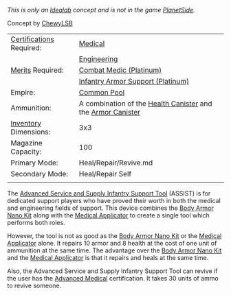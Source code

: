 _This is only an [Idealab](Planetside_Idealab.md) concept and is not in the game
[PlanetSide](PlanetSide.md)._

Concept by [ChewyLSB](User:ChewyLSB.md)

|                                                                |                                                                                                                          |
| -------------------------------------------------------------- | ------------------------------------------------------------------------------------------------------------------------ |
| [Certifications](../certifications/Certification.md) Required: | [Medical](../certifications/Medical.md)                                                                                  |
|                                                                | [Engineering](../certifications/Engineering.md)                                                                          |
| [Merits](../merits/Merit_Commendations.md) Required:           | [Combat Medic (Platinum)](../merits/Combat_Medic.md)                                                                     |
|                                                                | [Infantry Armor Support (Platinum)](../merits/Infantry_Armor_Support.md)                                                 |
| Empire:                                                        | [Common Pool](../terminology/Common_Pool.md)                                                                             |
| Ammunition:                                                    | A combination of the [Health Canister](../items/Health_Canister.md) and the [Armor Canister](../items/Armor_Canister.md) |
| [Inventory](../terminology/Inventory.md) Dimensions:           | 3x3                                                                                                                      |
| Magazine Capacity:                                             | 100                                                                                                                      |
| Primary Mode:                                                  | Heal/Repair/Revive.md                                                                                                    |
| Secondary Mode:                                                | Heal/Repair Self                                                                                                         |
|                                                                |                                                                                                                          |

The
[Advanced Service and Supply Infantry Support Tool](Advanced_Service_and_Supply_Infantry_Support_Tool.md)
(ASSIST) is for dedicated support players who have proved their worth in both
the medical and engineering fields of support. This device combines the
[Body Armor Nano Kit](../weapons/Body_Armor_Nano_Kit.md) along with the
[Medical Applicator](../weapons/Medical_Applicator.md) to create a single tool
which performs both roles.

However, the tool is not as good as the
[Body Armor Nano Kit](../weapons/Body_Armor_Nano_Kit.md) or the
[Medical Applicator](../weapons/Medical_Applicator.md) alone. It repairs 10
armor and 8 health at the cost of one unit of ammunition at the same time. The
advantage over the [Body Armor Nano Kit](../weapons/Body_Armor_Nano_Kit.md) and
the [Medical Applicator](../weapons/Medical_Applicator.md) is that it repairs
and heals at the same time.

Also, the Advanced Service and Supply Infantry Support Tool can revive if the
user has the [Advanced Medical](../certifications/Advanced_Medical.md)
certification. It takes 30 units of ammo to revive someone.

<!--[category:Idealab](category:Idealab.md)-->
